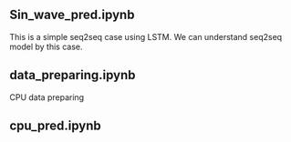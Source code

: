 ## Sin_wave_pred.ipynb
This is a simple seq2seq case using LSTM. We can understand seq2seq model by this case.

## data_preparing.ipynb
CPU data preparing

## cpu_pred.ipynb
